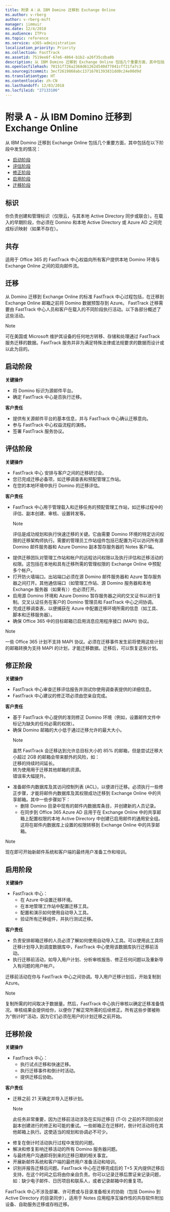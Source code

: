 ```yaml
---
title: 附录 A：从 IBM Domino 迁移到 Exchange Online
ms.author: v-rberg
author: v-rberg-msft
manager: jimmuir
ms.date: 12/4/2018
ms.audience: ITPro
ms.topic: reference
ms.service: o365-administration
localization_priority: Priority
ms.collection: FastTrack
ms.assetid: 7519ee6f-67e6-4064-b1b2-a26f35cdba0b
description: 从 IBM Domino 迁移到 Exchange Online 包括几个重要方面，其中包括在以下阶段中发生的情况：
ms.openlocfilehash: 70151f726a2368d61262d540d77041cff21fa7c3
ms.sourcegitcommit: 3ecf2619868abc13716701393831dd0c24e00d9d
ms.translationtype: HT
ms.contentlocale: zh-CN
ms.lasthandoff: 12/03/2018
ms.locfileid: "27133106"
---
```

# <a name="appendix-a---migration-from-ibm-domino-to-exchange-online"></a>附录 A - 从 IBM Domino 迁移到 Exchange Online

从 IBM Domino 迁移到 Exchange Online 包括几个重要方面，其中包括在以下阶段中发生的情况： 
- [启动阶段](#initiate-phase)   
- [评估阶段](#assess-phase)
- [修正阶段](#remediate-phase)  
- [启用阶段](#enable-phase)  
- [迁移阶段](#migrate-phase)
    
## <a name="identities"></a>标识

你负责创建和管理标识（仅限云，与其本地 Active Directory 同步或联合）。在载入的早期阶段，你必须在 Domino 和本地 Active Directory 或 Azure AD 之间完成标识映射（如果不存在）。
  
## <a name="coexistence"></a>共存

适用于 Office 365 的 FastTrack 中心权益向所有客户提供本地 Domino 环境与 Exchange Online 之间的双向邮件流。
  
## <a name="migration"></a>迁移

从 Domino 迁移到 Exchange Online 的标准 FastTrack 中心过程包括，在迁移到 Exchange Online 邮箱之前将 Domino 数据预暂存到 Azure。 FastTrack 迁移需要由 FastTrack 中心人员和客户在载入的不同阶段执行活动。以下各部分概述了这些活动。
  
> [!NOTE]
> 可在美国或 Microsoft 维护其设备的任何地方转移、存储和处理通过 FastTrack 服务迁移的数据。FastTrack 服务并非为满足特殊法律或法规要求的数据而设计或以此为目的。 
  
## <a name="initiate-phase"></a>启动阶段

 **关键操作**
  
- 将 Domino 标识为源邮件平台。   
- 确定 FastTrack 中心是否执行迁移。
    
 **客户责任**
  
- 提供有关源邮件平台的基本信息，并与 FastTrack 中心确认迁移意向。 
- 参与 FastTrack 中心权益流程的演练。  
- 签署 FastTrack 服务协议。
    
## <a name="assess-phase"></a>评估阶段

 **关键操作**
  
- FastTrack 中心 安排与客户之间的迁移研讨会。 
- 您已完成迁移必备项，如迁移调查表和预配管理工作站。    
- 在您的本地环境中执行 Domino 的迁移评估。
    
 **客户责任**
  
- FastTrack 中心用于管理载入和迁移任务的预配管理工作站，如迁移过程中的评估、副本创建、审核、设置转发等。
    > [!NOTE]
    > 评估是成功规划和执行快速迁移的关键。它由需要 Domino 环境的特定访问权限的迁移架构师执行。需要的管理员工作站组件包括已配置为可以访问所有源 Domino 邮件服务器和 Azure Domino 副本暂存服务器的 Notes 客户端。 
- 提供迁移团队对管理工作站和帐户的远程访问权限以及执行评估和迁移活动的权限。这包括在本地和具有迁移所需的管理权限的 Exchange Online 中预配多个帐户。    
- 打开防火墙端口。出站端口必须在源 Domino 邮件服务器和 Azure 暂存服务器之间打开。其他通信端口（如管理工作站、源 Domino 服务器和本地 Exchange 服务器（如果有））也必须打开。 
- 启用源 Domino 环境和 Azure Domino 暂存服务器之间的交叉证书以进行复制。交叉认证任务在客户的 Domino 管理员和 FastTrack 中心之间协调。  
- 完成迁移调查表，以便捕获在 Azure 中配置迁移环境所需的信息（如工具、脚本和迁移服务器）。   
- 确保 Office 365 中的目标邮箱已启用消息应用程序接口 (MAPI) 协议。  
> [!NOTE]
> 一些 Office 365 计划不支持 MAPI 协议。必须在迁移事件发生前将使用这些计划的邮箱转换为支持 MAPI 的计划，才能迁移数据。迁移后，可以恢复这些计划。 
  
## <a name="remediate-phase"></a>修正阶段

 **关键操作**
  
- FastTrack 中心审查迁移评估报告并测试你使用调查表提供的详细信息。   
- FastTrack 中心建议的修正项必须由您亲自完成。
    
 **客户责任**
  
- 基于 FastTrack 中心提供的准则修正 Domino 环境（例如，设置邮件文件中标记为缺失的任何必需的权限）。  
- 确保 Domino 邮箱的大小低于通过迁移允许的最大大小。
    > [!NOTE]
    >  虽然 FastTrack 会迁移达到允许总目标大小的 85% 的邮箱，但是尝试迁移大小超过 2GB 的邮箱会带来额外的风险，如：    <br/> 迁移的持续时间延长。    <br/> 转为使用用于迁移其他邮箱的资源。    <br/> 错误率大幅提升。 
- 准备邮件内数据库及其访问控制列表 (ACL)，以便进行迁移。必须执行一些修正步骤，才能将邮件内数据库及其权限成功迁移到 Exchange Online 中的共享邮箱。其中一些步骤如下： 
  - 删除 Domino 目录中现有的邮件内数据库条目，并创建新的人员记录。
  - 在同步到 Office 365 Azure AD 且用于在 Exchange Online 中的共享邮箱上配置权限的本地 Active Directory 中创建已启用邮件的通用安全组。这将在邮件内数据库上设置的权限转移到 Exchange Online 中的共享邮箱。
    
> [!NOTE]
> 现在即可开始新邮件系统和客户端的最终用户准备工作和培训。 
  
## <a name="enable-phase"></a>启用阶段

 **关键操作**
  
- FastTrack 中心： 
    - 在 Azure 中设置迁移环境。  
    - 在本地管理工作站中配置迁移工具。 
    - 配置和演示如何使用自动导入工具。  
    - 验证所有迁移组件，并执行测试迁移。
    
 **客户责任**
  
- 负责安排邮箱迁移的人员必须了解如何使用自动导入工具。可以使用此工具将迁移计划导入到调度数据库中，FastTrack 中心使用该数据库执行迁移前活动。 
- 执行迁移前活动，如导入用户计划、分析审核报告、修正任何问题以及重新导入有问题的用户帐户。
    
迁移前活动在你与 FastTrack 中心之间协调。导入用户迁移计划后，开始复制到 Azure。 
    
> [!NOTE]
> 复制所需的时间取决于数据量。然后，FastTrack 中心执行审核以确定迁移准备情况。审核结果会提供给你，以便你了解正常所需的后续修正。所有这些步骤被称为"倒计时"活动，因为它们必须在用户的计划迁移之前开始。 
  
## <a name="migrate-phase"></a>迁移阶段

 **关键操作**
  
- FastTrack 中心：
    - 执行试点迁移和快速迁移。  
    - 执行迁移事件和倒计时活动。
    - 提供迁移后协助。
    
 **客户责任**
  
- 迁移之前 21 天确定并导入迁移计划。
    > [!NOTE]
    > 此任务非常重要，因为迁移前活动涉及在实际迁移日 (T-0) 之前的不同阶段对副本创建进行的修正和可能的重试。一些邮箱正在迁移时，倒计时活动将在其他邮箱上执行。这使适当的规划和协调必不可少。 
- 修复在倒计时活动执行过程中发现的问题。
- 解决和修复影响迁移活动的所有 Domino 服务器问题。 
- 与最终用户沟通即将到来的迁移日期的相关事宜。
- 开展新邮件系统和客户端的最终用户准备活动和培训。   
- 识别并报告迁移后问题。FastTrack 中心在迁移完成后的 T+5 天内提供迁移后支持，在这个时间之后将由你亲自负责。你可以记录迁移后票证来记录问题，如：缺少电子邮件、日历项目和联系人，或者记录邮箱中的重复项。
    
FastTrack 中心不涉及部署、许可费或与目录准备相关的协助（包括 Domino 到 Active Directory 的目录同步），适用于 Notes 应用程序互操作性的共存软件附加设备、自助服务迁移或存档迁移。
  

  

